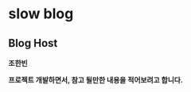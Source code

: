 # slow blog

## Blog Host

**조한빈**

**프로젝트 개발하면서, 참고 될만한 내용을 적어보려고 합니다.** 

<!-- 
## Technology Stack

**Frontend**

- `JavaScript` `Jquery` `Vue2` `Vue3` `Vuetify` `bootstrap`
- `HTML/CSS` 

**Backend**

- `Java` `Spring`

**DevOpts**

- `Sql`  `Jenkins`

**Etc**

- `Fhir`


## Experience

- **IoMT(의료 사물인터넷) Portal 개발 (2022.06~ )**
- **대사증후군 예측서비스 “가문의건강” [피드,라이프로그,건강지수] 개발 (2022.01~2022.06)**
- **PHR(개인 건강 기록) 기반 헬스케어 플랫폼 고도화 (2021.04~2021.11)**
- **RedwoodPlatform Portal(eng) Jquery를 Vue.js로 Migration 개발 (2021.04~2021.06)**
- **Onm 관리프로그램 Vuetify 적용 개발 (2021.12~2022.03)**
- **가족건강 서비스 1.0 [건강검진] 개발 (2020.08~2021.03)**
- **빅데이터 플랫폼(자바,스프링) 개발자 과정 수료 (2019.09~2020.03)**
- **명지대학교 경영정보학과 졸업**
- **덕산고등학교 졸업**

  -->
